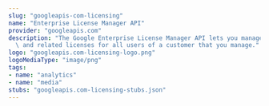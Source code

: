 ```yaml
---
slug: "googleapis-com-licensing"
name: "Enterprise License Manager API"
provider: "googleapis.com"
description: "The Google Enterprise License Manager API lets you manage Google Workspace\
  \ and related licenses for all users of a customer that you manage."
logo: "googleapis.com-licensing-logo.png"
logoMediaType: "image/png"
tags:
- name: "analytics"
- name: "media"
stubs: "googleapis.com-licensing-stubs.json"
---
```


